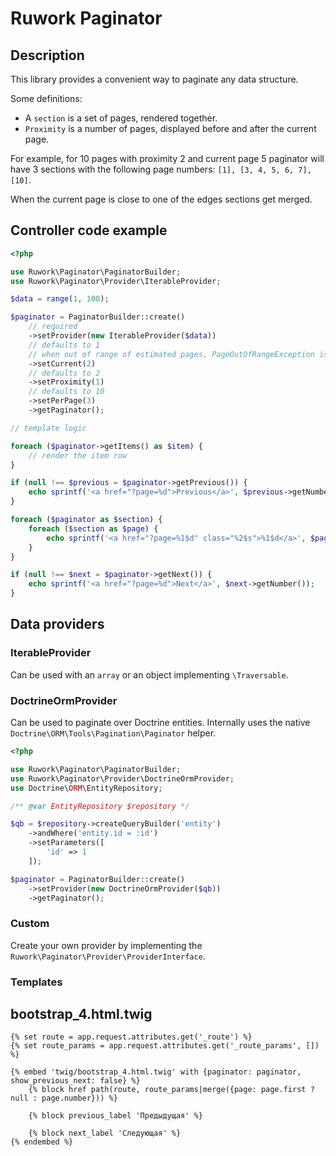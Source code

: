 # Ruwork Paginator

## Description

This library provides a convenient way to paginate any data structure.

Some definitions:
- A `section` is a set of pages, rendered together.
- `Proximity` is a number of pages, displayed before and after the current page.

For example, for 10 pages with proximity 2 and current page 5 paginator will have 3 sections with the following page numbers: `[1], [3, 4, 5, 6, 7], [10]`.

When the current page is close to one of the edges sections get merged.


## Controller code example

```php
<?php

use Ruwork\Paginator\PaginatorBuilder;
use Ruwork\Paginator\Provider\IterableProvider;

$data = range(1, 100);

$paginator = PaginatorBuilder::create()
    // required
    ->setProvider(new IterableProvider($data))
    // defaults to 1
    // when out of range of estimated pages, PageOutOfRangeException is thrown
    ->setCurrent(2)
    // defaults to 2
    ->setProximity(1)
    // defaults to 10
    ->setPerPage(3)
    ->getPaginator();

// template logic

foreach ($paginator->getItems() as $item) {
    // render the item row
}

if (null !== $previous = $paginator->getPrevious()) {
    echo sprintf('<a href="?page=%d">Previous</a>', $previous->getNumber());
}

foreach ($paginator as $section) {
    foreach ($section as $page) {
        echo sprintf('<a href="?page=%1$d" class="%2$s">%1$d</a>', $page->getNumber(), $page->isCurrent() ? 'active' : '');
    }
}

if (null !== $next = $paginator->getNext()) {
    echo sprintf('<a href="?page=%d">Next</a>', $next->getNumber());
}
```

## Data providers

### IterableProvider

Can be used with an `array` or an object implementing `\Traversable`.

### DoctrineOrmProvider

Can be used to paginate over Doctrine entities. Internally uses the native `Doctrine\ORM\Tools\Pagination\Paginator` helper.

```php
<?php

use Ruwork\Paginator\PaginatorBuilder;
use Ruwork\Paginator\Provider\DoctrineOrmProvider;
use Doctrine\ORM\EntityRepository;

/** @var EntityRepository $repository */

$qb = $repository->createQueryBuilder('entity')
    ->andWhere('entity.id = :id')
    ->setParameters([
        'id' => 1
    ]);

$paginator = PaginatorBuilder::create()
    ->setProvider(new DoctrineOrmProvider($qb))
    ->getPaginator();
```

### Custom

Create your own provider by implementing the `Ruwork\Paginator\Provider\ProviderInterface`.

### Templates

## bootstrap_4.html.twig

```twig
{% set route = app.request.attributes.get('_route') %}
{% set route_params = app.request.attributes.get('_route_params', []) %}

{% embed 'twig/bootstrap_4.html.twig' with {paginator: paginator, show_previous_next: false} %}
    {% block href path(route, route_params|merge({page: page.first ? null : page.number})) %}

    {% block previous_label 'Предыдущая' %}

    {% block next_label 'Следующая' %}
{% endembed %}
```
